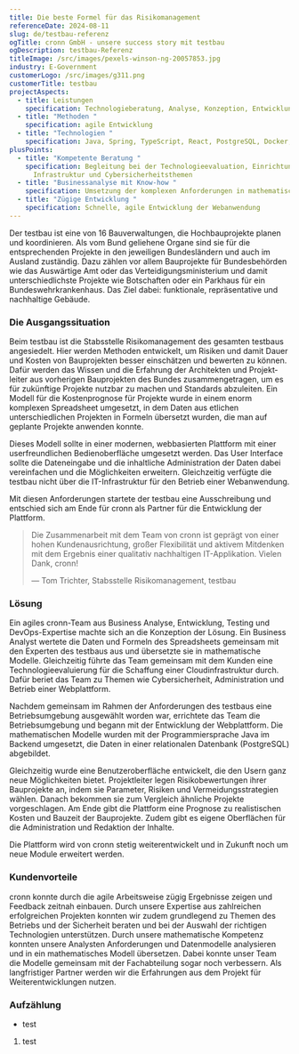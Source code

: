 ```yaml
---
title: Die beste Formel für das Risikomanagement
referenceDate: 2024-08-11
slug: de/testbau-referenz
ogTitle: cronn GmbH - unsere success story mit testbau
ogDescription: testbau-Referenz
titleImage: /src/images/pexels-winson-ng-20057853.jpg
industry: E-Government
customerLogo: /src/images/g311.png
customerTitle: testbau
projectAspects:
  - title: Leistungen
    specification: Technologie­beratung, Analyse, Konzeption, Entwicklung
  - title: "Methoden "
    specification: agile Entwicklung
  - title: "Technologien "
    specification: Java, Spring, TypeScript, React, PostgreSQL, Docker, Kubernetes
plusPoints:
  - title: "Kompetente Beratung "
    specification: Begleitung bei der Technologie­evaluation, Einrichtung der
      Infrastruktur und Cybersicherheits­themen
  - title: "Businessanalyse mit Know-how "
    specification: Umsetzung der komplexen Anforderungen in mathematische Modelle
  - title: "Zügige Entwicklung "
    specification: Schnelle, agile Entwicklung der Webanwendung
---
```

Der  testbau ist eine von 16 Bauverwaltungen, die  Hochbauprojekte planen und koordinieren. Als vom Bund geliehene Organe sind sie für die entsprechenden Projekte in den jeweiligen Bundesländern und auch im Ausland zuständig. Dazu zählen vor allem Bauprojekte für Bundesbehörden wie das Auswärtige Amt oder das Verteidigungsministerium und damit unterschiedlichste Projekte wie Botschaften oder ein Parkhaus für ein Bundeswehrkrankenhaus. Das Ziel dabei: funktionale, repräsentative und nachhaltige Gebäude.



### Die Ausgangssituation

Beim testbau ist die Stabsstelle Risiko­management des gesamten testbaus angesiedelt. Hier werden Methoden entwickelt, um Risiken und damit Dauer und Kosten von Bauprojekten besser einschätzen und bewerten zu können. Dafür werden das Wissen und die Erfahrung der Architekten und Projekt­leiter aus vorherigen Bauprojekten des Bundes zusammengetragen, um es für zukünftige Projekte nutzbar zu machen und Standards abzuleiten. Ein Modell für die Kosten­prognose für Projekte wurde in einem enorm komplexen Spreadsheet umgesetzt, in dem Daten aus etlichen unterschiedlichen Projekten in Formeln übersetzt wurden, die man auf geplante Projekte anwenden konnte.

Dieses Modell sollte in einer modernen, webbasierten Plattform mit einer userfreundlichen Bedien­oberfläche umgesetzt werden. Das User Interface sollte die Dateneingabe und die inhaltliche Administration der Daten dabei vereinfachen und die Möglichkeiten erweitern. Gleichzeitig verfügte die testbau nicht über die IT-Infrastruktur für den Betrieb einer Webanwendung.

Mit diesen Anforderungen startete der testbau eine Ausschreibung und entschied sich am Ende für cronn als Partner für die Entwicklung der Plattform.



> Die Zusammenarbeit mit dem Team von cronn ist geprägt von einer hohen Kundenausrichtung, großer Flexibilität und aktivem Mitdenken mit dem Ergebnis einer qualitativ nachhaltigen IT-Applikation. Vielen Dank, cronn!
>
> — Tom Trichter, Stabsstelle Risikomanagement, testbau



### Lösung

Ein agiles cronn-Team aus Business Analyse, Entwicklung, Testing und DevOps-Expertise machte sich an die Konzeption der Lösung. Ein Business Analyst wertete die Daten und Formeln des Spreadsheets gemeinsam mit den Experten des testbaus aus und übersetzte sie in mathematische Modelle. Gleichzeitig führte das Team gemeinsam mit dem Kunden eine Technologie­evaluierung für die Schaffung einer Cloud­infrastruktur durch. Dafür beriet das Team zu Themen wie Cyber­sicherheit, Administration und Betrieb einer Webplattform.

Nachdem gemeinsam im Rahmen der Anforderungen des testbaus eine Betriebs­umgebung ausgewählt worden war, errichtete das Team die Betriebsumgebung und begann mit der Entwicklung der Webplattform. Die mathematischen Modelle wurden mit der Programmier­sprache Java im Backend umgesetzt, die Daten in einer relationalen Datenbank (PostgreSQL) abgebildet.

Gleichzeitig wurde eine Benutzer­oberfläche entwickelt, die den Usern ganz neue Möglichkeiten bietet. Projektleiter legen Risikobewertungen ihrer Bauprojekte an, indem sie Parameter, Risiken und Vermeidungs­strategien wählen. Danach bekommen sie zum Vergleich ähnliche Projekte vorgeschlagen. Am Ende gibt die Plattform eine Prognose zu realistischen Kosten und Bauzeit der Bauprojekte. Zudem gibt es eigene Oberflächen für die Administration und Redaktion der Inhalte.

Die Plattform wird von cronn stetig weiterentwickelt und in Zukunft noch um neue Module erweitert werden.



### Kundenvorteile

cronn konnte durch die agile Arbeits­weise zügig Ergebnisse zeigen und Feedback zeitnah einbauen. Durch unsere Expertise aus zahlreichen erfolgreichen Projekten konnten wir zudem grundlegend zu Themen des Betriebs und der Sicherheit beraten und bei der Auswahl der richtigen Technologien unterstützen. Durch unsere mathematische Kompetenz konnten unsere Analysten Anforderungen und Datenmodelle analysieren und in ein mathematisches Modell übersetzen. Dabei konnte unser Team die Modelle gemeinsam mit der Fachabteilung sogar noch verbessern. Als langfristiger Partner werden wir die Erfahrungen aus dem Projekt für Weiterentwicklungen nutzen.



### Aufzählung

* test

1.  test
